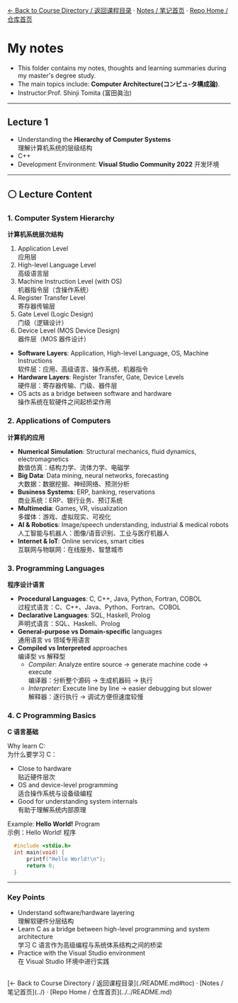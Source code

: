 [← Back to Course Directory / 返回课程目录](./README.md#toc) · [Notes / 笔记首页](../) · [Repo Home / 仓库首页](../../README.md)
#  My notes
- This folder contains my notes, thoughts and learning summaries during my master's degree study.
- The main topics include: **Computer Architecture(コンピュ-タ構成論)**.
- Instructor:Prof. Shinji Tomita (富田眞治)  

---
## Lecture 1
- Understanding the **Hierarchy of Computer Systems** <br/>
理解计算机系统的层级结构
- C++
- Development Environment: **Visual Studio Community 2022** 开发环境
 
---
## ⚪ Lecture Content 
### 1. Computer System Hierarchy  
**计算机系统层次结构**

1. Application Level  
   应用层  
2. High-level Language Level  
   高级语言层  
3. Machine Instruction Level (with OS)  
   机器指令层（含操作系统）  
4. Register Transfer Level  
   寄存器传输层  
5. Gate Level (Logic Design)  
   门级（逻辑设计）  
6. Device Level (MOS Device Design)  
   器件层（MOS 器件设计） 

- **Software Layers**: Application, High-level Language, OS, Machine Instructions  
  软件层：应用、高级语言、操作系统、机器指令  
- **Hardware Layers**: Register Transfer, Gate, Device Levels  
  硬件层：寄存器传输、门级、器件层  
- OS acts as a bridge between software and hardware  
  操作系统在软硬件之间起桥梁作用  

### 2. Applications of Computers  
**计算机的应用**

- **Numerical Simulation**: Structural mechanics, fluid dynamics, electromagnetics  
  数值仿真：结构力学、流体力学、电磁学  
- **Big Data**: Data mining, neural networks, forecasting  
  大数据：数据挖掘、神经网络、预测分析  
- **Business Systems**: ERP, banking, reservations  
  商业系统：ERP、银行业务、预订系统  
- **Multimedia**: Games, VR, visualization  
  多媒体：游戏、虚拟现实、可视化  
- **AI & Robotics**: Image/speech understanding, industrial & medical robots  
  人工智能与机器人：图像/语音识别、工业与医疗机器人  
- **Internet & IoT**: Online services, smart cities  
  互联网与物联网：在线服务、智慧城市  

### 3. Programming Languages  
**程序设计语言**

- **Procedural Languages**: C, C++, Java, Python, Fortran, COBOL  
  过程式语言：C、C++、Java、Python、Fortran、COBOL  
- **Declarative Languages**: SQL, Haskell, Prolog  
  声明式语言：SQL、Haskell、Prolog  
- **General-purpose vs Domain-specific** languages  
  通用语言 vs 领域专用语言  
- **Compiled vs Interpreted** approaches  
  编译型 vs 解释型  
  - *Compiler*: Analyze entire source → generate machine code → execute  
    编译器：分析整个源码 → 生成机器码 → 执行  
  - *Interpreter*: Execute line by line → easier debugging but slower  
    解释器：逐行执行 → 调试方便但速度较慢  

### 4. C Programming Basics  
**C 语言基础**

Why learn C:  
为什么要学习 C：  
- Close to hardware  
  贴近硬件层次  
- OS and device-level programming  
  适合操作系统与设备级编程  
- Good for understanding system internals  
  有助于理解系统内部原理
  
Example: **Hello World!** Program  
示例：Hello World! 程序  
```c
  #include <stdio.h>
  int main(void) {
      printf("Hello World!\n");
      return 0;
  }
```
---
### Key Points 
- Understand software/hardware layering  
  理解软硬件分层结构  
- Learn C as a bridge between high-level programming and system architecture  
  学习 C 语言作为高级编程与系统体系结构之间的桥梁  
- Practice with the Visual Studio environment  
  在 Visual Studio 环境中进行实践
<h2></h2>
[← Back to Course Directory / 返回课程目录](./README.md#toc) · [Notes / 笔记首页](../) · [Repo Home / 仓库首页](../../README.md)
